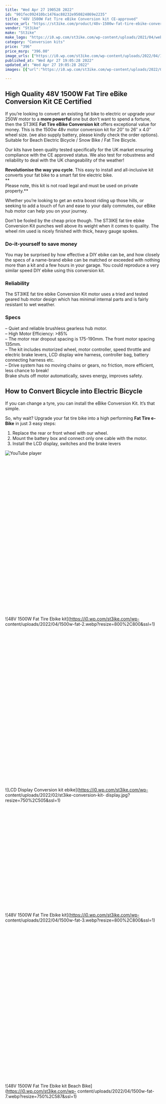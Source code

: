 ```yaml
---
title: "Wed Apr 27 190528 2022"
id: "901fec092410bc1476ac88232e950824869e2235"
title: "48V 1500W Fat Tire eBike Conversion kit CE-approved"
source_url: "https://st3ike.com/product/48v-1500w-fat-tire-ebike-conversion-kit-ce-approved/"
vendor: "St3ike"
make: "St3ike"
make_logo: "https://i0.wp.com/st3ike.com/wp-content/uploads/2021/04/website-logo.png"
category: "Conversion kits"
price: "396"
price_msrp: "396.00"
image_urls: ["https://i0.wp.com/st3ike.com/wp-content/uploads/2022/04/1500w-fat.webp?fit=1000%2C1000&ssl=1","https://i0.wp.com/st3ike.com/wp-content/uploads/2022/04/1500w-fat-6.webp?fit=800%2C800&ssl=1"]
published_at: "Wed Apr 27 19:05:28 2022"
updated_at: "Wed Apr 27 19:05:28 2022"
images: [{"url":"https://i0.wp.com/st3ike.com/wp-content/uploads/2022/04/1500w-fat.webp?fit=1000%2C1000&ssl=1","path":"full/e99bb964fa3cd867e6f11e7553841e6d89c57024.jpg","checksum":"cf1ed3f7672fbb3e16f25b712c791b71","status":"downloaded"},{"url":"https://i0.wp.com/st3ike.com/wp-content/uploads/2022/04/1500w-fat-6.webp?fit=800%2C800&ssl=1","path":"full/9444ba0a968d040c36b5e94e9540787b979c9a99.jpg","checksum":"336731a76aa7dfb3daf63c6ef3c4d275","status":"downloaded"}]

---
```

## High Quality 48V 1500W Fat Tire eBike Conversion Kit CE Certified

If you’re looking to convert an existing fat bike to electric or upgrade your
250W motor to a **more powerful** one but don’t want to spend a fortune, then
the ST3IKE **Fat Tire eBike Conversion kit** offers exceptional value for
money. This is the 1500w 48v motor conversion kit for 20″ to 26″ x 4.0″ wheel
size. (we also supply battery, please kindly check the order options).  
Suitable for Beach Electric Bicycle / Snow Bike / Fat Tire Bicycle.

Our kits have been quality tested specifically for the UK market ensuring
compliance with the CE approved status. We also test for robustness and
reliability to deal with the UK changeability of the weather!

 **Revolutionise the way you cycle**. This easy to install and all-inclusive
kit converts your fat bike to a smart fat tire electric bike.  
**  
Please note, this kit is not road legal and must be used on private
property.**

Whether you’re looking to get an extra boost riding up those hills, or seeking
to add a touch of fun and ease to your daily commutes, our eBike hub motor can
help you on your journey.

Don’t be fooled by the cheap price though. The ST3IKE fat tire ebike
Conversion Kit punches well above its weight when it comes to quality. The
wheel rim used is nicely finished with thick, heavy gauge spokes.

### Do-it-yourself to save money

You may be surprised by how effective a DIY ebike can be, and how closely the
specs of a name-brand ebike can be matched or exceeded with nothing more than
a kit and a few hours in your garage. You could reproduce a very similar speed
DIY ebike using this conversion kit.

### Reliability

The ST3IKE fat tire ebike Conversion Kit motor uses a tried and tested geared
hub motor design which has minimal internal parts and is fairly resistant to
wet weather.

### Specs

– Quiet and reliable brushless gearless hub motor.  
– High Motor Efficiency: >85%  
– The motor rear dropout spacing is 175-190mm. The front motor spacing 135mm.  
– The kit includes motorized wheel, motor controller, speed throttle and
electric brake levers, LCD display wire harness, controller bag, battery
connecting harness etc.  
– Drive system has no moving chains or gears, no friction, more efficient,
less chance to break!  
Brake shuts off motor automatically, saves energy, improves safety.

## How to Convert Bicycle into Electric Bicycle

If you can change a tyre, you can install the eBike Conversion Kit. It’s that
simple.

So, why wait? Upgrade your fat tire bike into a high performing **Fat Tire
e-Bike** in just 3 easy steps:

1) Replace the rear or front wheel with our wheel.  
2) Mount the battery box and connect only one cable with the motor.  
3) Install the LCD display, switches and the brake levers

![YouTube
player](https://i0.wp.com/i.ytimg.com/vi/AwetyuMNAR0/hqdefault.jpg?w=800&ssl=1)![YouTube
player](data:image/svg+xml,%3Csvg%20xmlns='http://www.w3.org/2000/svg'%20viewBox='0%200%201%201'%3E%3C/svg%3E)

![48V 1500W Fat Tire Ebike kit](https://i0.wp.com/st3ike.com/wp-
content/uploads/2022/04/1500w-fat-2.webp?resize=800%2C800&ssl=1)![48V 1500W
Fat Tire Ebike
kit](data:image/svg+xml,%3Csvg%20xmlns='http://www.w3.org/2000/svg'%20viewBox='0%200%20800%20800'%3E%3C/svg%3E)

![LCD Display Conversion kit ebike](https://i0.wp.com/st3ike.com/wp-
content/uploads/2022/02/st3ike-conversion-kit-
display.jpg?resize=750%2C505&ssl=1)![LCD Display Conversion kit
ebike](data:image/svg+xml,%3Csvg%20xmlns='http://www.w3.org/2000/svg'%20viewBox='0%200%20750%20505'%3E%3C/svg%3E)

![48V 1500W Fat Tire Ebike kit](https://i0.wp.com/st3ike.com/wp-
content/uploads/2022/04/1500w-fat-3.webp?resize=800%2C800&ssl=1)![48V 1500W
Fat Tire Ebike
kit](data:image/svg+xml,%3Csvg%20xmlns='http://www.w3.org/2000/svg'%20viewBox='0%200%20800%20800'%3E%3C/svg%3E)

![48V 1500W Fat Tire Ebike kit Beach Bike](https://i0.wp.com/st3ike.com/wp-
content/uploads/2022/04/1500w-fat-7.webp?resize=750%2C587&ssl=1)![48V 1500W
Fat Tire Ebike kit Beach
Bike](data:image/svg+xml,%3Csvg%20xmlns='http://www.w3.org/2000/svg'%20viewBox='0%200%20750%20587'%3E%3C/svg%3E)

![48V Lithium Battery 1500W conversion kit](https://i0.wp.com/st3ike.com/wp-
content/uploads/2022/02/48v-lithium-battery-ebike-conversion-
kit.jpg?resize=750%2C761&ssl=1)![48V Lithium Battery 1500W conversion
kit](data:image/svg+xml,%3Csvg%20xmlns='http://www.w3.org/2000/svg'%20viewBox='0%200%20750%20761'%3E%3C/svg%3E)

![e-bike conversion kit battery](https://i0.wp.com/st3ike.com/wp-
content/uploads/2022/02/ebike-kit-conversion-
battery.jpg?resize=800%2C800&ssl=1)![e-bike conversion kit
battery](data:image/svg+xml,%3Csvg%20xmlns='http://www.w3.org/2000/svg'%20viewBox='0%200%20800%20800'%3E%3C/svg%3E)

![PAS electric bike conversion kit](https://i0.wp.com/st3ike.com/wp-
content/uploads/2022/02/pas-electric-bike-kit.jpg?resize=800%2C800&ssl=1)![PAS
electric bike conversion
kit](data:image/svg+xml,%3Csvg%20xmlns='http://www.w3.org/2000/svg'%20viewBox='0%200%20800%20800'%3E%3C/svg%3E)

![Electric brake conversion kit ebike](https://i0.wp.com/st3ike.com/wp-
content/uploads/2021/10/kit11.jpg?resize=800%2C487&ssl=1)![Electric brake
conversion kit
ebike](data:image/svg+xml,%3Csvg%20xmlns='http://www.w3.org/2000/svg'%20viewBox='0%200%20800%20487'%3E%3C/svg%3E)

**Motor**|  48v 1500W 71-74.6N.m max torque rear or front motor brushless
gearless design  
---|---  
 **Placement**|  rear wheel – dropout spacing: 175 – 190mm  
front wheel – dropout spacing: 135mm  
 **Certificate**|  CE for EN15194  
 **Rim Wheel**|  20‘’- 26‘’ x 4.0″ Spoked with double-wall Aluminum alloy rim
with 36 nuts, stainless steel spokes.  
Rim assembled only applicable to disc brakes  
 **Controller**|  48v 40A smart controller Sine wave FOC Design 12 Mosfets  
 **Range**|  45-70km – 28-43.4mi with pedal assistance  
 **Throttle type**|  Thumb or Twist throttle with on/off  
 **Electric brake levers**|  Wuxing brand electric brake levers  
 **PAS sensor**|  1:1 8 magnet intelligent pedal assistant  
 **Top speed**|  55-65km/h – 34.1-40.3mph  
 **Waterproof grade**|  IP54  
 **Warranty  
**| 2 years for motor, 2 years for lithium battery  
 **Delivery time  
**| 15-35 days  
 **Optional parts  
**|  
**Battery**|  48v 15ah LG 3500mah cell Lithium ion 18650 downtube  
 **Charger**|  48v 2A (100 – 220v) charger with UK plug  
 **Casette**|  6 speed or 7 speed  
 **Torque arm  
**| Prevent the motor axle from stripping out  
  
 **The 48v 1500W electric bike kit packing list:**

  * 1× 48V 1500W brushless geared hub motor (without tire)
  * 1× 20-26 inch x 4.0″ double-wall Aluminum rim with stainless steel spokes to choose assembled
  * 1× 48V 40A smart controller
  * 1x Controller bag
  * 1× Thumb or Twist throttle
  * 1× Pair electric cut-off brake levers
  * 1× 1:1 8 magnet intelligent pedal assistant
  * 1x SW900 LCD display show speed, range, current, voltage, amp, watts, time, 5 pas levers, cruise switch and so on
  * 1x User installation manual

